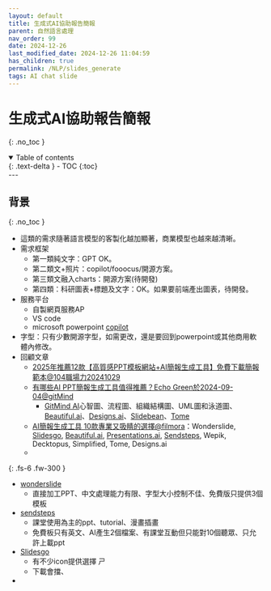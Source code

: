 ```yaml
---
layout: default
title: 生成式AI協助報告簡報
parent: 自然語言處理
nav_order: 99
date: 2024-12-26
last_modified_date: 2024-12-26 11:04:59
has_children: true
permalink: /NLP/slides_generate
tags: AI chat slide
---
```


# 生成式AI協助報告簡報
{: .no_toc }

<details open markdown="block">
  <summary>
    Table of contents
  </summary>
  {: .text-delta }
- TOC
{:toc}
</details>
---

## 背景

{: .no_toc }

- 這類的需求隨著語言模型的客製化越加顯著，商業模型也越來越清晰。
- 需求框架
  - 第一類純文字：GPT OK。
  - 第二類文+照片：copilot/fooocus/開源方案。
  - 第三類文融入charts：開源方案(待開發)
  - 第四類：科研圖表+標題及文字：OK。如果要前端產出圖表，待開發。
- 服務平台
  - 自製網頁服務AP
  - VS code
  - microsoft powerpoint [copilot](https://www.microsoft.com/zh-tw/microsoft-365/copilot/business#modalvideo-5)
- 字型：只有少數開源字型，如需更改，還是要回到powerpoint或其他商用軟體內修改。
- 回顧文章
  - [2025年推薦12款【高質感PPT模板網站+AI簡報生成工具】免費下載簡報範本@104職場力20241029](https://blog.104.com.tw/working-skills-free-slides-design-template/)
  - [有哪些AI PPT簡報生成工具值得推薦？Echo Green於2024-09-04@gitMind](https://gitmind.com/tw/ai-ppt-generator.html)
    - [GitMind AI](https://gitmind.com/tw)心智圖、流程圖、組織結構圖、UML圖和泳道圖、[Beautiful.ai](連不上)、[Designs.ai](https://designs.ai/tw/user/dashboard)、[Slidebean](https://slidebean.com/)、[Tome](https://tome.app/lp/ai-presentations)
  - [AI簡報生成工具 10款專業又吸睛的選擇@filmora](https://filmora.wondershare.tw/ai/top-10-ai-presentation-maker-review.html)：Wonderslide, [Slidesgo](下載會擋), [Beautiful.ai](連不上), [Presentations.ai](連不上), [Sendsteps]((https://www.sendsteps.com/en/signup-select-plan/)), Wepik, Decktopus, Simplified, Tome, Designs.ai
  - 
{: .fs-6 .fw-300 }

- [wonderslide](https://wonderslide.com/)
  - 直接加工PPT、中文處理能力有限、字型大小控制不佳、免費版只提供3個模板
- [sendsteps](https://www.sendsteps.com/en/signup-select-plan/)
  - 課堂使用為主的ppt、tutorial、漫畫插畫
  - 免費板只有英文、AI產生2個檔案、有課堂互動但只能對10個聽眾、只允許上載ppt
- [Slidesgo](https://slidesgo.com/)
  - 有不少icon提供選擇 ㄕ
  - 下載會擋、
- 